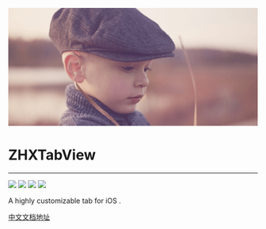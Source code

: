 ![image](https://github.com/zhangxistudy11/ZHXIndexView/blob/master/ZHXIndexView/Source/image.png)
# ZHXTabView
---------------------------------------------------------
[![](https://img.shields.io/badge/build-passing-brightgreen.svg)](https://github.com/zhangxistudy11/ZHXTabView)
[![](https://img.shields.io/badge/language-ObjectC-brightgreen.svg)](https://github.com/zhangxistudy11/ZHXTabView)
[![](https://img.shields.io/badge/platform-iOS|8.0-lightgray.svg)](https://github.com/zhangxistudy11/ZHXTabView)
[![](https://img.shields.io/badge/中文-简书-brightgreen.svg)](https://www.jianshu.com/p/d55b74949555)

A highly customizable tab for iOS .

[中文文档地址](https://www.jianshu.com/p/d55b74949555)
